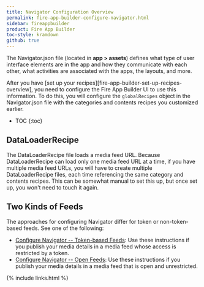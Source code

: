 ```yaml
---
title: Navigator Configuration Overview
permalink: fire-app-builder-configure-navigator.html
sidebar: fireappbuilder
product: Fire App Builder
toc-style: kramdown
github: true
---
```


The Navigator.json file (located in **app > assets**) defines what type of user interface elements are in the app and how they communicate with each other, what activities are associated with the apps, the layouts, and more.

After you have [set up your recipes][fire-app-builder-set-up-recipes-overview], you need to configure the Fire App Builder UI to use this information. To do this, you will configure the `globalRecipes` object in the Navigator.json file with the categories and contents recipes you customized earlier.

* TOC
{:toc}

## DataLoaderRecipe

The DataLoaderRecipe file loads a media feed URL. Because DataLoaderRecipe can load only one media feed URL at a time, if you have multiple media feed URLs, you will have to create multiple DataLoaderRecipe files, each time referencing the same category and contents recipes. This can be somewhat manual to set this up, but once set up, you won't need to touch it again.

## Two Kinds of Feeds

The approaches for configuring Navigator differ for token or non-token-based feeds. See one of the following:

* [Configure Navigator -- Token-based Feeds](fire-app-builder-configure-navigator-token-feeds): Use these instructions if you publish your media details in a media feed whose access is restricted by a token.
* [Configure Navigator -- Open Feeds](fire-app-builder-configure-navigator-open-feeds): Use these instructions if you publish your media details in a media feed that is open and unrestricted.

{% include links.html %}
